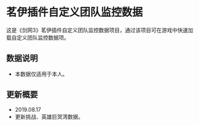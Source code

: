 # 茗伊插件自定义团队监控数据

这是《剑网3》茗伊插件自定义团队监控数据项目，通过该项目可在游戏中快速加载自定义团队监控数据项。

## 数据说明

 * 本数据仅适用于本人。

## 更新概要

 * 2019.08.17
 * 更新挑战、英雄巨冥湾数据。